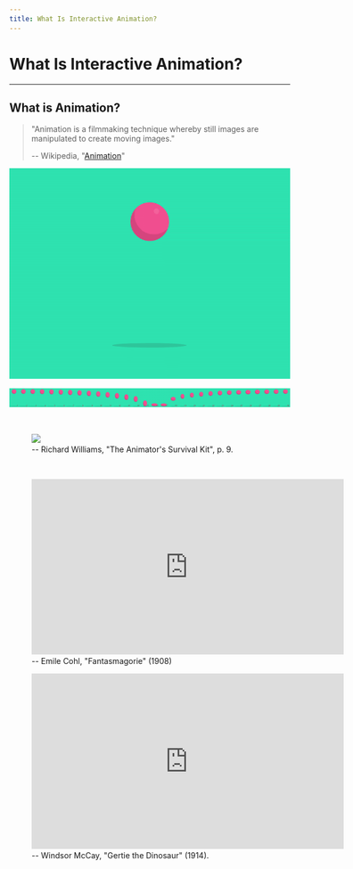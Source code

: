 ```yaml
---
title: What Is Interactive Animation?
---
```


<script>hljs.highlightAll();</script>

<!--jump to anchor tag adjusted to header height offset-->
<script>
// Get the header element
let header = document.querySelector('header');

// Get the height of the header
document.querySelectorAll('a[href^="#"]')
.forEach(function (anchor) {
    anchor.addEventListener('click', 
    function (event) {
        event.preventDefault();

        // Get the target element that 
        // the anchor link points to
        let target = document.querySelector(
            this.getAttribute('href')
        );
        
        let headerHeight = header.offsetHeight*2;
        
        let targetPosition = target
            .getBoundingClientRect().top - headerHeight;

        window.scrollTo({
            top: targetPosition + window.scrollY,
            behavior: 'smooth'
        });
    });
});
</script>

# What Is Interactive Animation?

---

## What is Animation?

> "Animation is a filmmaking technique whereby still images are manipulated to create moving images."
> 
> -- Wikipedia, "[Animation](https://en.wikipedia.org/wiki/Animation)"

![](./img/bouncingball.gif)

![](./img/bouncingballframes.png)

<br>

<figure>
    <img src="../img/animators-survival-kit.jpg">
    <figcaption>-- Richard Williams, "The Animator's Survival Kit", p. 9.</figcaption>
</figure>

<br>



<figure>
    <iframe width="560" height="315" src="https://www.youtube-nocookie.com/embed/aEAObel8yIE?si=TFnF5_vc94H2LF_b" title="YouTube video player" frameborder="0" allow="accelerometer; autoplay; clipboard-write; encrypted-media; gyroscope; picture-in-picture; web-share" referrerpolicy="strict-origin-when-cross-origin" allowfullscreen></iframe>
    <figcaption>-- Emile Cohl, "Fantasmagorie" (1908)</figcaption>
</figure>

<figure>
    <iframe width="560" height="315" src="https://www.youtube-nocookie.com/embed/32pzHWUTcPc?si=shXPzw20Rcrvi6pv" title="YouTube video player" frameborder="0" allow="accelerometer; autoplay; clipboard-write; encrypted-media; gyroscope; picture-in-picture; web-share" referrerpolicy="strict-origin-when-cross-origin" allowfullscreen></iframe>
    <figcaption>-- Windsor McCay, "Gertie the Dinosaur" (1914).</figcaption>
</figure>


